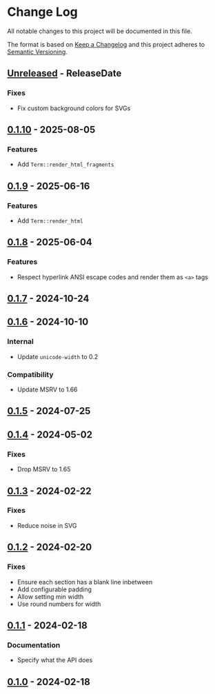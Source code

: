 # Change Log
All notable changes to this project will be documented in this file.

The format is based on [Keep a Changelog](http://keepachangelog.com/)
and this project adheres to [Semantic Versioning](http://semver.org/).

<!-- next-header -->
## [Unreleased] - ReleaseDate

### Fixes

- Fix custom background colors for SVGs

## [0.1.10] - 2025-08-05

### Features

- Add `Term::render_html_fragments`

## [0.1.9] - 2025-06-16

### Features

- Add `Term::render_html`

## [0.1.8] - 2025-06-04

### Features

- Respect hyperlink ANSI escape codes and render them as `<a>` tags

## [0.1.7] - 2024-10-24

## [0.1.6] - 2024-10-10

### Internal

- Update `unicode-width` to 0.2

### Compatibility

- Update MSRV to 1.66

## [0.1.5] - 2024-07-25

## [0.1.4] - 2024-05-02

### Fixes

- Drop MSRV to 1.65

## [0.1.3] - 2024-02-22

### Fixes

- Reduce noise in SVG

## [0.1.2] - 2024-02-20

### Fixes

- Ensure each section has a blank line inbetween
- Add configurable padding
- Allow setting min width
- Use round numbers for width

## [0.1.1] - 2024-02-18

### Documentation

- Specify what the API does

## [0.1.0] - 2024-02-18

<!-- next-url -->
[Unreleased]: https://github.com/rust-cli/anstyle/compare/anstyle-svg-v0.1.10...HEAD
[0.1.10]: https://github.com/rust-cli/anstyle/compare/anstyle-svg-v0.1.9...anstyle-svg-v0.1.10
[0.1.9]: https://github.com/rust-cli/anstyle/compare/anstyle-svg-v0.1.8...anstyle-svg-v0.1.9
[0.1.8]: https://github.com/rust-cli/anstyle/compare/anstyle-svg-v0.1.7...anstyle-svg-v0.1.8
[0.1.7]: https://github.com/rust-cli/anstyle/compare/anstyle-svg-v0.1.6...anstyle-svg-v0.1.7
[0.1.6]: https://github.com/rust-cli/anstyle/compare/anstyle-svg-v0.1.5...anstyle-svg-v0.1.6
[0.1.5]: https://github.com/rust-cli/anstyle/compare/anstyle-svg-v0.1.4...anstyle-svg-v0.1.5
[0.1.4]: https://github.com/rust-cli/anstyle/compare/anstyle-svg-v0.1.3...anstyle-svg-v0.1.4
[0.1.3]: https://github.com/rust-cli/anstyle/compare/anstyle-svg-v0.1.2...anstyle-svg-v0.1.3
[0.1.2]: https://github.com/rust-cli/anstyle/compare/anstyle-svg-v0.1.1...anstyle-svg-v0.1.2
[0.1.1]: https://github.com/rust-cli/anstyle/compare/anstyle-svg-v0.1.0...anstyle-svg-v0.1.1
[0.1.0]: https://github.com/rust-cli/anstyle/compare/f6784b0002e4fbd4c3532dc66aad8b86fc3c7748...anstyle-svg-v0.1.0

